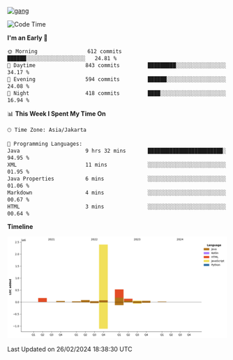 <!-- [<img src='https://dev.karakun.com/assets/posts/2018-09-16-jc-java-article/3duke_suspects.jpg' alt='java'>](https://github.com/yeahbutstill) -->
[<img src='https://asset-2.tstatic.net/tribunnewswiki/foto/bank/images/Mozart.jpg' alt='gang'>](https://github.com/yeahbutstill)

<!--START_SECTION:waka-->
![Code Time](http://img.shields.io/badge/Code%20Time-2%2C638%20hrs%2050%20mins-blue)

**I'm an Early 🐤** 

```text
🌞 Morning                612 commits         ██████░░░░░░░░░░░░░░░░░░░   24.81 % 
🌆 Daytime                843 commits         █████████░░░░░░░░░░░░░░░░   34.17 % 
🌃 Evening                594 commits         ██████░░░░░░░░░░░░░░░░░░░   24.08 % 
🌙 Night                  418 commits         ████░░░░░░░░░░░░░░░░░░░░░   16.94 % 
```


📊 **This Week I Spent My Time On** 

```text
🕑︎ Time Zone: Asia/Jakarta

💬 Programming Languages: 
Java                     9 hrs 32 mins       ████████████████████████░   94.95 % 
XML                      11 mins             ░░░░░░░░░░░░░░░░░░░░░░░░░   01.95 % 
Java Properties          6 mins              ░░░░░░░░░░░░░░░░░░░░░░░░░   01.06 % 
Markdown                 4 mins              ░░░░░░░░░░░░░░░░░░░░░░░░░   00.67 % 
HTML                     3 mins              ░░░░░░░░░░░░░░░░░░░░░░░░░   00.64 % 
```

**Timeline**

![Lines of Code chart](https://raw.githubusercontent.com/yeahbutstill/yeahbutstill/main/assets/bar_graph.png)


 Last Updated on 26/02/2024 18:38:30 UTC
<!--END_SECTION:waka-->
